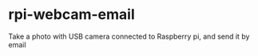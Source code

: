 rpi-webcam-email
================

Take a photo with USB camera connected to Raspberry pi, and send it by email
